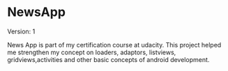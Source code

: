 # NewsApp
Version: 1

News App is part of my certification course at udacity. This project helped me strengthen my concept on loaders, adaptors, listviews, gridviews,activities and other basic concepts of android development.
